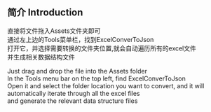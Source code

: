 ## 简介 Introduction  
直接将文件拖入Assets文件夹即可<br>
通过左上边的Tools菜单栏，找到ExcelConverToJson<br>
打开它，并选择需要转换的文件夹位置,就会自动遍历所有的excel文件<br>
并生成相关数据结构文件<br>

Just drag and drop the file into the Assets folder<br>
In the Tools menu bar on the top left, find ExcelConverToJson<br>
Open it and select the folder location you want to convert, and it will automatically iterate through all the excel files <br>
and generate the relevant data structure files <br>



